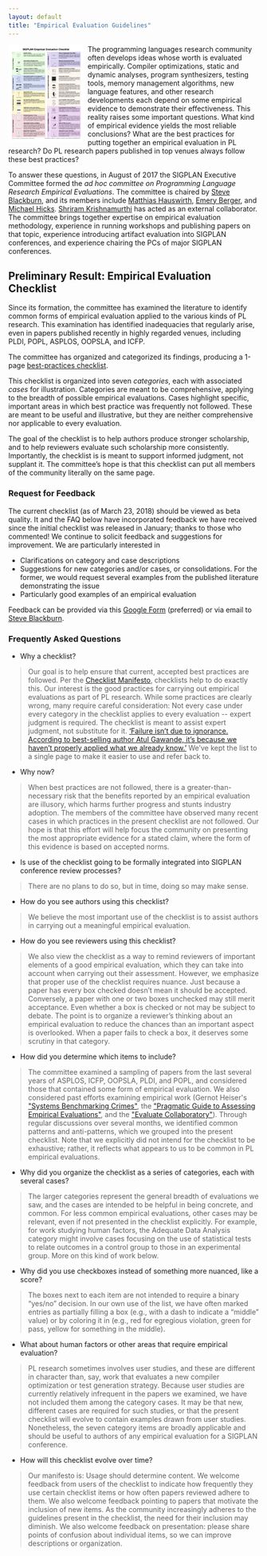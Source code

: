 ```yaml
---
layout: default
title: "Empirical Evaluation Guidelines"
---
```


<a href="https://github.com/SIGPLAN/empirical-evaluation/raw/master/checklist/checklist.pdf">
<img style="float:left;width:30%;padding-right:8px;padding-bottom:8px;" src="https://github.com/SIGPLAN/empirical-evaluation/raw/master/checklist/checklist.png">
</a>

The programming languages research community often develops ideas
whose worth is evaluated empirically. Compiler optimizations, static
and dynamic analyses, program synthesizers, testing tools, memory
management algorithms, new language features, and other research
developments each depend on some empirical evidence to demonstrate
their effectiveness. This reality raises some important
questions. What kind of empirical evidence yields the most reliable
conclusions? What are the best practices for putting together an
empirical evaluation in PL research? Do PL research papers published
in top venues always follow these best practices?

To answer these questions, in August of 2017 the SIGPLAN Executive
Committee formed the *ad hoc committee on Programming Language
Research Empirical Evaluations*. The committee is chaired by [Steve
Blackburn](http://users.cecs.anu.edu.au/~steveb/), and its members
include [Matthias
Hauswirth](http://www.inf.usi.ch/faculty/hauswirth/), [Emery
Berger](https://emeryberger.com/), and [Michael
Hicks](http://www.cs.umd.edu/~mwh/).  [Shriram
Krishnamurthi](https://cs.brown.edu/~sk/) has acted as an external
collaborator. The committee brings together expertise on empirical
evaluation methodology, experience in running workshops and publishing
papers on that topic, experience introducing artifact evaluation into
SIGPLAN conferences, and experience chairing the PCs of major SIGPLAN
conferences.

## Preliminary Result: Empirical Evaluation Checklist

Since its formation, the committee has examined the literature to
identify common forms of empirical evaluation applied to the various
kinds of PL research. This examination has identified inadequacies
that regularly arise, even in papers published recently in highly
regarded venues, including PLDI, POPL, ASPLOS, OOPSLA, and ICFP.

The committee has organized and categorized its findings, producing a
1-page [best-practices checklist](https://github.com/SIGPLAN/empirical-evaluation/raw/master/checklist/checklist.pdf).

This checklist is organized into seven *categories*, each with
associated *cases* for illustration. Categories are meant to be
comprehensive, applying to the breadth of possible empirical
evaluations. Cases highlight specific, important areas in which best
practice was frequently not followed. These are meant to be
useful and illustrative, but they are neither comprehensive nor
applicable to every evaluation. 

The goal of the checklist is to help authors produce stronger
scholarship, and to help reviewers evaluate such scholarship more
consistently. Importantly, the checklist is is meant to support
informed judgment, not supplant it. The committee’s hope is that
this checklist can put all 
members of the community literally on the same page.

### Request for Feedback

The current checklist (as of March 23, 2018) should be viewed as beta quality. It and the FAQ below have incorporated feedback we have received since the initial checklist was released in January; thanks to those who commented!  We continue to solicit feedback and suggestions for improvement. We are particularly interested in

- Clarifications on category and case descriptions
- Suggestions for new categories and/or cases, or consolidations. For the former, we would request several examples from the published literature demonstrating the issue
- Particularly good examples of an empirical evaluation

Feedback can be provided via this [Google Form](https://docs.google.com/forms/d/e/1FAIpQLSe9dtNvbRInrS8JeE0snB4sml28hMXDfMl-pnpE2gFDtFUzEw/viewform)
(preferred)
or via email to [Steve Blackburn](mailto:steve.blackburn@anu.edu.au?subject=SIGPLAN%20Empirical%20Evaluation%20feedback).

### Frequently Asked Questions

* Why a checklist?
> Our goal is to help ensure that current, accepted best practices are followed. Per the [Checklist Manifesto](https://en.wikipedia.org/wiki/The_Checklist_Manifesto), checklists help to do exactly this. Our interest is the good practices for carrying out empirical evaluations as part of PL research. While some practices are clearly wrong, many require careful consideration: Not every case under every category in the checklist applies to every evaluation -- expert judgment is required. The checklist is meant to assist expert judgment, not substitute for it.  [‘Failure isn’t due to ignorance. According to best-selling author Atul Gawande, it’s because we haven’t properly applied what we already know.’](http://www.everup.com/2016/01/25/about-the-checklist-manifesto-atul-gawande-takeaways/) We’ve kept the list to a single page to make it easier to use and refer back to. 

* Why now?
> When best practices are not followed, there is a greater-than-necessary risk that the benefits reported by an empirical evaluation are illusory, which harms further progress and stunts industry adoption. The members of the committee have observed many recent cases in which practices in the present checklist are not followed. Our hope is that this effort will help focus the community on presenting the most appropriate evidence for a stated claim, where the form of this evidence is based on accepted norms.

* Is use of the checklist going to be formally integrated into SIGPLAN conference review processes?
> There are no plans to do so, but in time, doing so may make sense.

* How do you see authors using this checklist?
> We believe the most important use of the checklist is to assist authors in carrying out a meaningful empirical evaluation.

* How do you see reviewers using this checklist?
> We also view the checklist as a way to remind reviewers of important elements of a good empirical evaluation, which they can take into account when carrying out their assessment. However, we emphasize that proper use of the checklist requires nuance. Just because a paper has every box checked doesn’t mean it should be accepted. Conversely, a paper with one or two boxes unchecked may still merit acceptance. Even whether a box is checked or not may be subject to debate. The point is to organize a reviewer’s thinking about an empirical evaluation to reduce the chances than an important aspect is overlooked. When a paper fails to check a box, it deserves some scrutiny in that category.

* How did you determine which items to include?
> The committee examined a sampling of papers from the last several years of ASPLOS, ICFP, OOPSLA, PLDI, and POPL, and considered those that contained some form of empirical evaluation. We also considered past efforts examining empirical work (Gernot Heiser's ["Systems Benchmarking Crimes"](https://www.cse.unsw.edu.au/~gernot/benchmarking-crimes.html), the ["Pragmatic Guide to Assessing Empirical Evaluations"](https://dl.acm.org/citation.cfm?id=2983574), and the ["Evaluate Collaboratory"](http://evaluate.inf.usi.ch/)). Through regular discussions over several months, we identified common patterns and anti-patterns, which we grouped into the present checklist. Note that we explicitly did not intend for the checklist to be exhaustive; rather, it reflects what appears to us to be common in PL empirical evaluations.

* Why did you organize the checklist as a series of categories, each with several cases?
> The larger categories represent the general breadth of evaluations we saw, and the cases are intended to be helpful in being concrete, and common. For less common empirical evaluations, other cases may be relevant, even if not presented in the checklist explicitly. For example, for work studying human factors, the Adequate Data Analysis category might involve cases focusing on the use of statistical tests to relate outcomes in a control group to those in an experimental group. More on this kind of work below.

* Why did you use checkboxes instead of something more nuanced, like a score?
> The boxes next to each item are not intended to require a binary “yes/no” decision. In our own use of the list, we have often marked entries as partially filling a box (e.g., with a dash to indicate a “middle” value) or by coloring it in (e.g., red for egregious violation, green for pass, yellow for something in the middle). 

* What about human factors or other areas that require empirical evaluation?
> PL research sometimes involves user studies, and these are different in character than, say, work that evaluates a new compiler optimization or test generation strategy. Because user studies are currently relatively infrequent in the papers we examined, we have not included them among the category cases. It may be that new, different cases are required for such studies, or that the present checklist will evolve to contain examples drawn from user studies. Nonetheless, the seven category items are broadly applicable and should be useful to authors of any empirical evaluation for a SIGPLAN conference.

* How will this checklist evolve over time?
> Our manifesto is: Usage should determine content. We welcome feedback from users of the checklist to indicate how frequently they use certain checklist items or how often papers reviewed adhere to them. We also welcome feedback pointing to papers that motivate the inclusion of new items. As the community increasingly adheres to the guidelines present in the checklist, the need for their inclusion may diminish. We also welcome feedback on presentation: please share points of confusion about individual items, so we can improve descriptions or organization.
